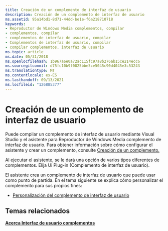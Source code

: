 ```yaml
---
title: Creación de un complemento de interfaz de usuario
description: Creación de un complemento de interfaz de usuario
ms.assetid: 95a14bd1-8d71-44dd-be1e-f6a218710718
keywords:
- Reproductor de Windows Media complementos, compilar
- complementos, compilar
- complementos de interfaz de usuario, compilar
- Complementos de interfaz de usuario, compilar
- compilar complementos, interfaz de usuario
ms.topic: article
ms.date: 05/31/2018
ms.openlocfilehash: 1b967a6e0a72ac115fc97a8b276ab15ce214ecc6
ms.sourcegitcommit: d75fc10b9f0825bbe5ce5045c90d4045e3c53243
ms.translationtype: MT
ms.contentlocale: es-ES
ms.lasthandoff: 09/13/2021
ms.locfileid: "126885377"
---
```

# <a name="building-a-ui-plug-in"></a>Creación de un complemento de interfaz de usuario

Puede compilar un complemento de interfaz de usuario mediante Visual Studio y el asistente para Reproductor de Windows Media complemento de interfaz de usuario. Para obtener información sobre cómo configurar el asistente y crear un complemento, consulte [Creación de un complemento.](building-a-plug-in.md)

Al ejecutar el asistente, se le dará una opción de varios tipos diferentes de complementos. Elija Ui Plug-in (Complemento de interfaz de usuario).

El asistente crea un complemento de interfaz de usuario que puede usar como punto de partida. En el tema siguiente se explica cómo personalizar el complemento para sus propios fines:

-   [Personalización del complemento de interfaz de usuario](customizing-the-ui-plug-in.md)

## <a name="related-topics"></a>Temas relacionados

<dl> <dt>

[**Acerca Interfaz de usuario complementos**](about-user-interface-plug-ins.md)
</dt> </dl>

 

 




